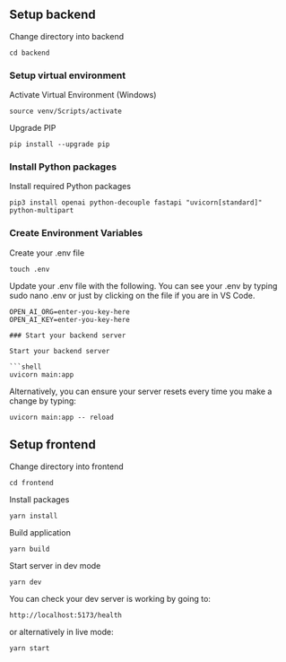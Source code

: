 ## Setup backend

Change directory into backend

```shell
cd backend
```

### Setup virtual environment

Activate Virtual Environment (Windows)

```shell
source venv/Scripts/activate
```

Upgrade PIP

```shell
pip install --upgrade pip
```

### Install Python packages

Install required Python packages

```shell
pip3 install openai python-decouple fastapi "uvicorn[standard]" python-multipart
```

### Create Environment Variables

Create your .env file

```shell
touch .env
```

Update your .env file with the following. You can see your .env by typing sudo nano .env or just by clicking on the file if you are in VS Code.

```plain
OPEN_AI_ORG=enter-you-key-here
OPEN_AI_KEY=enter-you-key-here

### Start your backend server

Start your backend server

```shell
uvicorn main:app
```

Alternatively, you can ensure your server resets every time you make a change by typing:

```shell
uvicorn main:app -- reload
```


## Setup frontend

Change directory into frontend

```shell
cd frontend
```

Install packages

```shell
yarn install
```

Build application

```shell
yarn build
```

Start server in dev mode

```shell
yarn dev
```

You can check your dev server is working by going to:

```plain
http://localhost:5173/health
```

or alternatively in live mode:

```shell
yarn start
```
